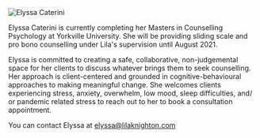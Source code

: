 <img id="headshot" src="/img/elyssa.jpg" alt="Elyssa Caterini"/>

Elyssa Caterini is currently completing her Masters in Counselling Psychology at Yorkville University.  She will be providing sliding scale and pro bono counselling under Lila's supervision until August 2021.

Elyssa is committed to creating a safe, collaborative, non-judgemental space for her clients to discuss whatever brings them to seek counselling.  Her approach is client-centered and grounded in cognitive-behavioural approaches to making meaningful change.  She welcomes clients experiencing stress, anxiety, overwhelm, low mood, sleep difficulties, and/ or pandemic related stress to reach out to her to book a consultation appointment. 

You can contact Elyssa at elyssa@lilaknighton.com
